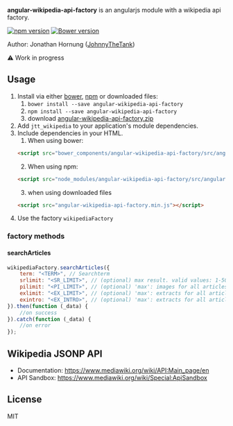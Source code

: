 **angular-wikipedia-api-factory** is an angularjs module with a wikipedia api factory.

[![npm version](https://badge.fury.io/js/angular-wikipedia-api-factory.png)](https://badge.fury.io/js/angular-wikipedia-api-factory)
[![Bower version](https://badge.fury.io/bo/angular-wikipedia-api-factory.png)](https://badge.fury.io/bo/angular-wikipedia-api-factory)
 
Author: Jonathan Hornung ([JohnnyTheTank](https://github.com/JohnnyTheTank))


:warning: Work in progress

## Usage

1. Install via either [bower](http://bower.io/), [npm](https://www.npmjs.com/) or downloaded files:
    1. `bower install --save angular-wikipedia-api-factory`
    2. `npm install --save angular-wikipedia-api-factory`
    3. download [angular-wikipedia-api-factory.zip](https://github.com/JohnnyTheTank/angular-wikipedia-api-factory/zipball/master)
2. Add `jtt_wikipedia` to your application's module dependencies.
3. Include dependencies in your HTML.
    1. When using bower:
    ```html
    <script src="bower_components/angular-wikipedia-api-factory/src/angular-wikipedia-api-factory.min.js"></script>
    ```
    2. When using npm:
    ```html
    <script src="node_modules/angular-wikipedia-api-factory/src/angular-wikipedia-api-factory.min.js"></script>
    ```
    3. when using downloaded files
    ```html
    <script src="angular-wikipedia-api-factory.min.js"></script>
    ```
4. Use the factory `wikipediaFactory`


### factory methods

#### searchArticles

```js
wikipediaFactory.searchArticles({
    term: "<TERM>", // Searchterm
    srlimit: "<SR_LIMIT>", // (optional) max result. valid values: 1-50 | default: 10
    pilimit: "<PI_LIMIT>", // (optional) 'max': images for all articles, otherwise only for the first
    exlimit: "<EX_LIMIT>", // (optional) 'max': extracts for all articles, otherwise only for the first
    exintro: "<EX_INTRO>", // (optional) 'max': extracts for all articles, otherwise only for the first
}).then(function (_data) {
    //on success
}).catch(function (_data) {
    //on error
});
```


## Wikipedia JSONP API

* Documentation: https://www.mediawiki.org/wiki/API:Main_page/en
* API Sandbox: https://www.mediawiki.org/wiki/Special:ApiSandbox

## License

MIT